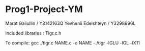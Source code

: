 # Prog1-Project-YM
Marat Galiullin / Y8142163Q
Yevhenii Edelshteyn / Y3298696L

Included libraries : Tigr.c.h

To compile: gcc ./tigr.c NAME.c -o NAME -./tigr -lGLU -lGL -lX11
